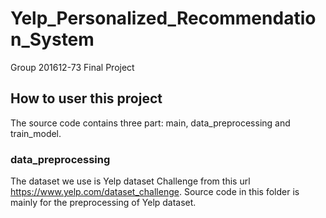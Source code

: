 # Yelp_Personalized_Recommendation_System
Group 201612-73 Final Project

## How to user this project
The source code contains three part: main, data_preprocessing and train_model.

### data_preprocessing
The dataset we use is Yelp dataset Challenge from this url https://www.yelp.com/dataset_challenge. Source code in this folder is mainly for the preprocessing of Yelp dataset.
